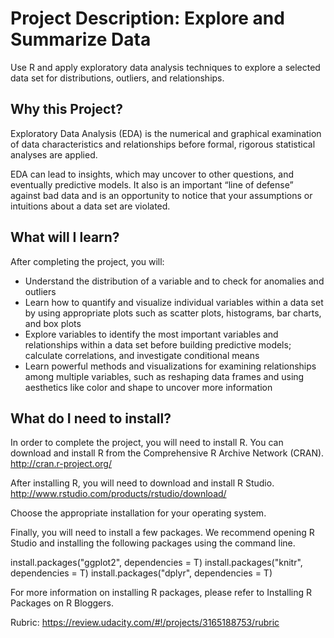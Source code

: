# Project Description: Explore and Summarize Data

Use R and apply exploratory data analysis techniques to explore a selected data set for distributions, outliers, and relationships.

## Why this Project?
Exploratory Data Analysis (EDA) is the numerical and graphical examination of data characteristics and relationships before formal, rigorous statistical analyses are applied.

EDA can lead to insights, which may uncover to other questions, and eventually predictive models. It also is an important “line of defense” against bad data and is an opportunity to notice that your assumptions or intuitions about a data set are violated.

## What will I learn?
After completing the project, you will:

- Understand the distribution of a variable and to check for anomalies and outliers
- Learn how to quantify and visualize individual variables within a data set by using appropriate plots such as scatter plots, histograms, bar charts, and box plots
- Explore variables to identify the most important variables and relationships within a data set before building predictive models; calculate correlations, and investigate conditional means
- Learn powerful methods and visualizations for examining relationships among multiple variables, such as reshaping data frames and using aesthetics like color and shape to uncover more information

## What do I need to install?
In order to complete the project, you will need to install R. You can download and install R from the Comprehensive R Archive Network (CRAN). http://cran.r-project.org/

After installing R, you will need to download and install R Studio. http://www.rstudio.com/products/rstudio/download/

Choose the appropriate installation for your operating system.

Finally, you will need to install a few packages. We recommend opening R Studio and installing the following packages using the command line.

install.packages("ggplot2", dependencies = T) 
install.packages("knitr", dependencies = T)
install.packages("dplyr", dependencies = T)

For more information on installing R packages, please refer to Installing R Packages on R Bloggers.

Rubric: 
https://review.udacity.com/#!/projects/3165188753/rubric
